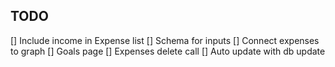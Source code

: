 ## TODO

[] Include income in Expense list
[] Schema for inputs
[] Connect expenses to graph
[] Goals page
[] Expenses delete call
[] Auto update with db update